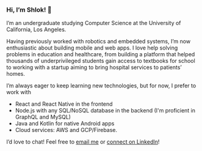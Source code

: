 ### Hi, I’m Shlok! 👋

I’m an undergraduate studying Computer Science at the University of California, Los Angeles.

Having previously worked with robotics and embedded systems, I’m now enthusiastic about building mobile and web apps. I love help solving problems in education and healthcare, from building a platform that helped thousands of underprivileged students gain access to textbooks for school to working with a startup aiming to bring hospital services to patients’ homes.

I’m always eager to keep learning new technologies, but for now, I prefer to work with
- React and React Native in the frontend
- Node.js with any SQL/NoSQL database in the backend (I'm proficient in GraphQL and MySQL)
- Java and Kotlin for native Android apps
- Cloud services: AWS and GCP/Firebase.

I’d love to chat! Feel free to [email me](mailto:shlokj@ucla.edu) or [connect on LinkedIn](https://www.linkedin.com/in/shlokj/)!
